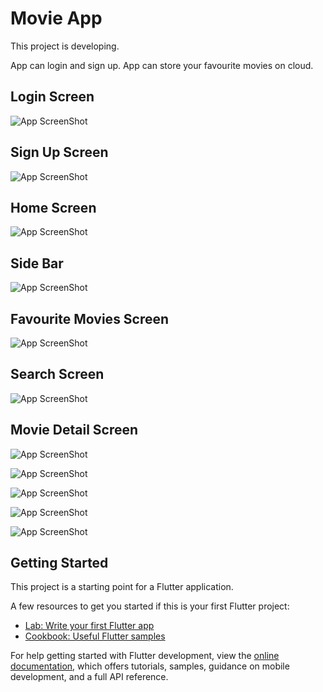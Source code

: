 # Movie App

This project is developing.

App can login and sign up.
App can store your favourite movies on cloud.

## Login Screen

![App ScreenShot](signin.jpg)

## Sign Up Screen

![App ScreenShot](signup.jpg.jpg)

## Home Screen

![App ScreenShot](home.jpg)

## Side Bar

![App ScreenShot](sidebar.jpg)

## Favourite Movies Screen

![App ScreenShot](favourite.jpg)

## Search Screen

![App ScreenShot](search.jpg)

## Movie Detail Screen

![App ScreenShot](movie_detail.jpg)

![App ScreenShot](movie_detail_2.jpg)

![App ScreenShot](movie_detail_actor.jpg)

![App ScreenShot](movie_detail_comment.jpg)

![App ScreenShot](movie_detail_recomment.jpg)

## Getting Started

This project is a starting point for a Flutter application.

A few resources to get you started if this is your first Flutter project:

- [Lab: Write your first Flutter app](https://docs.flutter.dev/get-started/codelab)
- [Cookbook: Useful Flutter samples](https://docs.flutter.dev/cookbook)

For help getting started with Flutter development, view the
[online documentation](https://docs.flutter.dev/), which offers tutorials,
samples, guidance on mobile development, and a full API reference.
